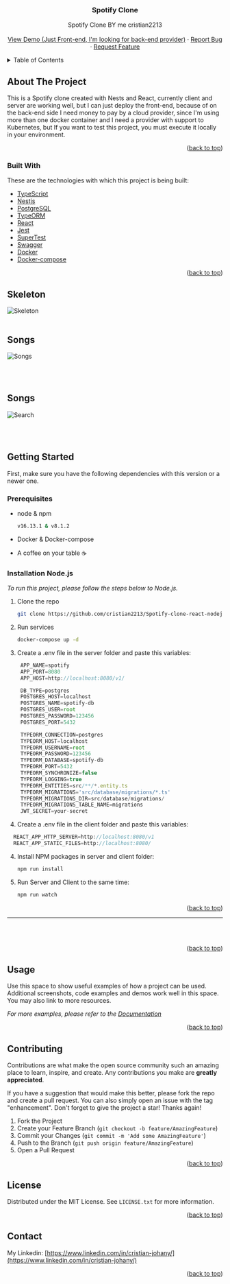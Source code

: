 <div id="top"></div>

<!-- PROJECT LOGO -->
<br />
<div align="center">
  <!-- <a href="https://github.com/othneildrew/Best-README-Template">
    <img src="images/logo.png" alt="Logo" width="80" height="80">
  </a> -->

  <h3 align="center">Spotify Clone</h3>

  <p align="center">
    Spotify Clone BY me cristian2213
    <br />
    <!-- <a href="https://github.com/othneildrew/Best-README-Template"><strong>Explore the docs »</strong></a> -->
    <!-- <br /> -->
    <br />
    <a href="https://spotify-clone-by-cristian2213.netlify.app/">View Demo (Just Front-end, I'm looking for back-end provider)</a>
    ·
    <a href="https://github.com/cristian2213/Spotify-clone-react-nodejs/issues">Report Bug</a>
    ·
    <a href="https://github.com/cristian2213/Spotify-clone-react-nodejs/issues">Request Feature</a>
  </p>
</div>

<!-- TABLE OF CONTENTS -->
<details>
  <summary>Table of Contents</summary>
  <ol>
    <li>
      <a href="#about-the-project">About The Project</a>
      <ul>
        <li><a href="#built-with">Built With</a></li>
      </ul>
    </li>
    <li>
      <a href="#getting-started">Getting Started</a>
      <ul>
        <li><a href="#prerequisites">Prerequisites</a></li>
        <li><a href="#installation">Installation Node.js</a></li>
        <li><a href="#installation2">Installation React</a></li>
      </ul>
    </li>
    <li><a href="#usage">Usage</a></li>
    <!-- <li><a href="#roadmap">Roadmap</a></li> -->
    <li><a href="#contributing">Contributing</a></li>
    <!-- <li><a href="#license">License</a></li> -->
    <li><a href="#contact">Contact</a></li>
    <!-- <li><a href="#acknowledgments">Acknowledgments</a></li> -->
  </ol>
</details>

<!-- ABOUT THE PROJECT -->

## About The Project

<a id="about-the-project"></a>
This is a Spotify clone created with Nests and React, currently client and server are working well, but I can just deploy the front-end, because of on the back-end side I need money to pay by a cloud provider, since I'm using more than one docker container and I need a provider with support to Kubernetes, but If you want to test this project, you must execute it locally in your environment.

<p align="right">(<a href="#top">back to top</a>)</p>

### Built With

<a id="built-with"></a>
These are the technologies with which this project is being built:

- [TypeScript](https://www.typescriptlang.org/)
- [Nestjs](https://nestjs.com/)
- [PostgreSQL](https://www.postgresql.org/)
- [TypeORM](https://typeorm.io/)
- [React](https://reactjs.org/)
- [Jest](https://jestjs.io/)
- [SuperTest](https://github.com/visionmedia/supertest#readme)
- [Swagger](https://swagger.io/)
- [Docker](https://docker.com/)
- [Docker-compose](https://docs.docker.com/compose/)

<p align="right">(<a href="#top">back to top</a>)</p>

## Skeleton

![Skeleton](./imgs/skeleton.png?raw=true 'Skeleton')
<br/>
<br/>

## Songs

![Songs](./imgs/songs.png?raw=true 'Songs')

<br/>
<br/>

## Songs

![Search](./imgs/look.png?raw=true 'Search')

<br/>
<br/>

<!-- GETTING STARTED -->

## Getting Started

<a id="getting-started"></a>
First, make sure you have the following dependencies with this version or a newer one.

### Prerequisites

<a id="prerequisites"></a>

- node & npm
  ```sh
  v16.13.1 & v8.1.2
  ```
- Docker & Docker-compose

- A coffee on your table ☕

### Installation Node.js

<a id="installation"></a>
_To run this project, please follow the steps below to Node.js._

1. Clone the repo
   ```sh
   git clone https://github.com/cristian2213/Spotify-clone-react-nodejs
   ```
2. Run services
   ```sh
   docker-compose up -d
   ```
3. Create a .env file in the server folder and paste this variables:

   ```js
    APP_NAME=spotify
    APP_PORT=8080
    APP_HOST=http://localhost:8080/v1/

    DB_TYPE=postgres
    POSTGRES_HOST=localhost
    POSTGRES_NAME=spotify-db
    POSTGRES_USER=root
    POSTGRES_PASSWORD=123456
    POSTGRES_PORT=5432

    TYPEORM_CONNECTION=postgres
    TYPEORM_HOST=localhost
    TYPEORM_USERNAME=root
    TYPEORM_PASSWORD=123456
    TYPEORM_DATABASE=spotify-db
    TYPEORM_PORT=5432
    TYPEORM_SYNCHRONIZE=false
    TYPEORM_LOGGING=true
    TYPEORM_ENTITIES=src/**/*.entity.ts
    TYPEORM_MIGRATIONS='src/database/migrations/*.ts'
    TYPEORM_MIGRATIONS_DIR=src/database/migrations/
    TYPEORM_MIGRATIONS_TABLE_NAME=migrations
    JWT_SECRET=your-secret
   ```

4. Create a .env file in the client folder and paste this variables:

```js
  REACT_APP_HTTP_SERVER=http://localhost:8080/v1
  REACT_APP_STATIC_FILES=http://localhost:8080/
```

4. Install NPM packages in server and client folder:
   ```sh
   npm run install
   ```
5. Run Server and Client to the same time:
   ```sh
   npm run watch
   ```

<p align="right">(<a href="#top">back to top</a>)</p>

<hr>
<br>
<br>

<p align="right">(<a href="#top">back to top</a>)</p>

<!-- USAGE EXAMPLES -->

## Usage

<a id="usage"></a>
Use this space to show useful examples of how a project can be used. Additional screenshots, code examples and demos work well in this space. You may also link to more resources.

_For more examples, please refer to the [Documentation](https://example.com)_

<p align="right">(<a href="#top">back to top</a>)</p>

<!-- ROADMAP -->

<!-- ## Roadmap

<a id="roadmap"></a>

- [x] Add Changelog
- [x] Add back to top links
- [ ] Add Additional Templates w/ Examples
- [ ] Add "components" document to easily copy & paste sections of the readme
- [ ] Multi-language Support
  - [ ] Chinese
  - [ ] Spanish

See the [open issues](https://github.com/othneildrew/Best-README-Template/issues) for a full list of proposed features (and known issues).

<p align="right">(<a href="#top">back to top</a>)</p> -->

<!-- CONTRIBUTING -->

## Contributing

<a id="contributing"></a>
Contributions are what make the open source community such an amazing place to learn, inspire, and create. Any contributions you make are **greatly appreciated**.

If you have a suggestion that would make this better, please fork the repo and create a pull request. You can also simply open an issue with the tag "enhancement".
Don't forget to give the project a star! Thanks again!

1. Fork the Project
2. Create your Feature Branch (`git checkout -b feature/AmazingFeature`)
3. Commit your Changes (`git commit -m 'Add some AmazingFeature'`)
4. Push to the Branch (`git push origin feature/AmazingFeature`)
5. Open a Pull Request

<p align="right">(<a href="#top">back to top</a>)</p>

<!-- LICENSE -->

## License

<a id="license"></a>
Distributed under the MIT License. See `LICENSE.txt` for more information.

<p align="right">(<a href="#top">back to top</a>)</p>

<!-- CONTACT -->

## Contact

<a id="contact"></a>
My Linkedin: [https://www.linkedin.com/in/cristian-johany/](https://www.linkedin.com/in/cristian-johany/)

<p align="right">(<a href="#top">back to top</a>)</p>
